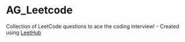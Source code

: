 # AG_Leetcode
Collection of LeetCode questions to ace the coding interview! - Created using [LeetHub](https://github.com/QasimWani/LeetHub)
